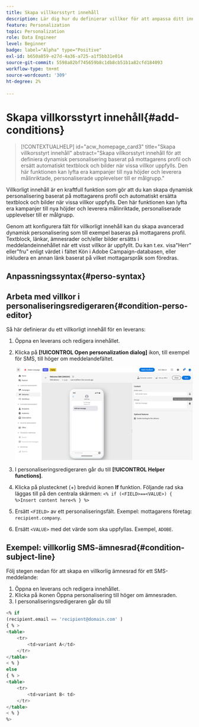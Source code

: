 ```yaml
---
title: Skapa villkorsstyrt innehåll
description: Lär dig hur du definierar villkor för att anpassa ditt innehåll i Adobe Campaign webbgränssnitt
feature: Personalization
topic: Personalization
role: Data Engineer
level: Beginner
badge: label="Alpha" type="Positive"
exl-id: b650a859-e27d-4a36-a725-a1f5bb31e014
source-git-commit: 5598a82bf745659b8c1db8cb51b1a82cfd184093
workflow-type: tm+mt
source-wordcount: '309'
ht-degree: 2%

---
```


# Skapa villkorsstyrt innehåll{#add-conditions}

>[!CONTEXTUALHELP]
>id="acw_homepage_card3"
>title="Skapa villkorsstyrt innehåll"
>abstract="Skapa villkorsstyrt innehåll för att definiera dynamisk personalisering baserat på mottagarens profil och ersätt automatiskt textblock och bilder när vissa villkor uppfylls. Den här funktionen kan lyfta era kampanjer till nya höjder och leverera målinriktade, personaliserade upplevelser till er målgrupp."


Villkorligt innehåll är en kraftfull funktion som gör att du kan skapa dynamisk personalisering baserat på mottagarens profil och automatiskt ersätta textblock och bilder när vissa villkor uppfylls. Den här funktionen kan lyfta era kampanjer till nya höjder och leverera målinriktade, personaliserade upplevelser till er målgrupp.

Genom att konfigurera fält för villkorligt innehåll kan du skapa avancerad dynamisk personalisering som till exempel baseras på mottagarens profil. Textblock, länkar, ämnesrader och/eller bilder ersätts i meddelandeinnehållet när ett visst villkor är uppfyllt. Du kan t.ex. visa&quot;Herr&quot; eller&quot;fru&quot; enligt värdet i fältet Kön i Adobe Campaign-databasen, eller inkludera en annan länk baserat på vilket mottagarspråk som föredras.

## Anpassningssyntax{#perso-syntax}



## Arbeta med villkor i personaliseringsredigeraren{#condition-perso-editor}

Så här definierar du ett villkorligt innehåll för en leverans:

1. Öppna en leverans och redigera innehållet.
1. Klicka på **[!UICONTROL Open personalization dialog]** ikon, till exempel för SMS, till höger om meddelandefältet.

   ![](assets/open-perso-editor-sms.png)

1. I personaliseringsredigeraren går du till **[!UICONTROL Helper functions]**.
1. Klicka på plustecknet (+) bredvid ikonen **If** funktion. Följande rad ska läggas till på den centrala skärmen:
   `<% if (<FIELD>==<VALUE>) { %>Insert content here<% } %>`
1. Ersätt `<FIELD>` av ett personaliseringsfält. Exempel: mottagarens företag: `recipient.company`.
1. Ersätt `<VALUE>` med det värde som ska uppfyllas. Exempel, `ADOBE`.




## Exempel: villkorlig SMS-ämnesrad{#condition-subject-line}

Följ stegen nedan för att skapa en villkorlig ämnesrad för ett SMS-meddelande:

1. Öppna en leverans och redigera innehållet.
1. Klicka på ikonen Öppna personalisering till höger om ämnesraden.
1. I personaliseringsredigeraren går du till


```sql
<% if 
(recipient.email == 'recipient@domain.com' ) 
{ % >
<table>
    <tr>
        <td>variant A</td>
    </tr>
</table>
< % } 
else 
{ % >
<table>
    <tr>
        <td>variant B< td>
    </tr>
</table>
< % } 
%>
```
